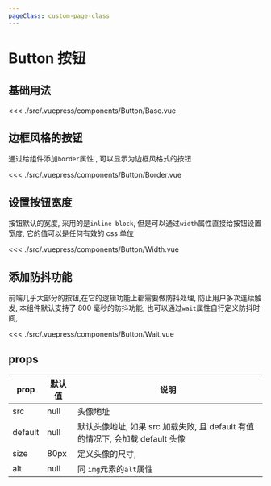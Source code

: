 ```yaml
---
pageClass: custom-page-class
---
```


# Button 按钮

## 基础用法

<Button-Base/>

<<< ./src/.vuepress/components/Button/Base.vue

## 边框风格的按钮

通过给组件添加`border`属性 , 可以显示为边框风格式的按钮

<Button-Border/>

<<< ./src/.vuepress/components/Button/Border.vue

## 设置按钮宽度

按钮默认的宽度, 采用的是`inline-block`, 但是可以通过`width`属性直接给按钮设置宽度, 它的值可以是任何有效的 css 单位

<Button-Width/>

<<< ./src/.vuepress/components/Button/Width.vue

## 添加防抖功能

前端几乎大部分的按钮,在它的逻辑功能上都需要做防抖处理, 防止用户多次连续触发, 本组件默认支持了 800 毫秒的防抖功能, 也可以通过`wait`属性自行定义防抖时间,

<Button-Wait/>

<<< ./src/.vuepress/components/Button/Wait.vue

## props

| prop    | 默认值 | 说明                                                                          |
| ------- | ------ | ----------------------------------------------------------------------------- |
| src     | null   | 头像地址                                                                      |
| default | null   | 默认头像地址, 如果 src 加载失败, 且 default 有值的情况下, 会加载 default 头像 |
| size    | 80px   | 定义头像的尺寸,                                                               |
| alt     | null   | 同 `img`元素的`alt`属性                                                       |
